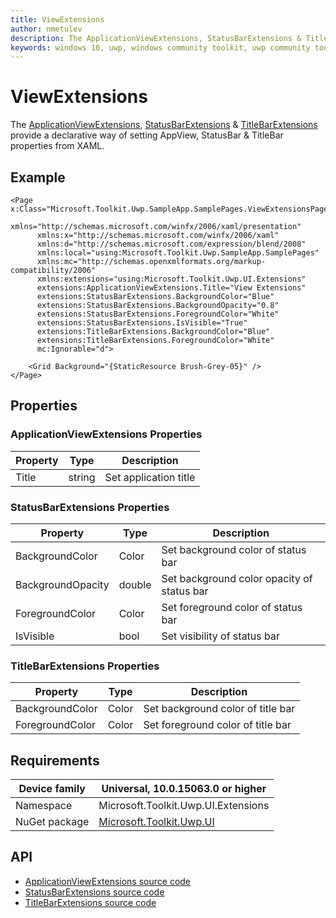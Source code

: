```yaml
---
title: ViewExtensions
author: nmetulev
description: The ApplicationViewExtensions, StatusBarExtensions & TitleBarExtensions provide a declarative way of setting AppView, StatusBar & TitleBar properties from XAML.
keywords: windows 10, uwp, windows community toolkit, uwp community toolkit, uwp toolkit, ViewExtensions, ApplicationViewExtensions, StatusBarExtensions, TitleBarExtensions, statusbar, titlebar, xaml
---
```


# ViewExtensions

The [ApplicationViewExtensions](https://docs.microsoft.com/dotnet/api/microsoft.toolkit.uwp.ui.extensions.applicationview), [StatusBarExtensions](https://docs.microsoft.com/dotnet/api/microsoft.toolkit.uwp.ui.extensions.statusbar) & [TitleBarExtensions](https://docs.microsoft.com/dotnet/api/microsoft.toolkit.uwp.ui.extensions.titlebar) provide a declarative way of setting AppView, StatusBar & TitleBar properties from XAML.

## Example

```xaml
<Page x:Class="Microsoft.Toolkit.Uwp.SampleApp.SamplePages.ViewExtensionsPage"
      xmlns="http://schemas.microsoft.com/winfx/2006/xaml/presentation"
      xmlns:x="http://schemas.microsoft.com/winfx/2006/xaml"
      xmlns:d="http://schemas.microsoft.com/expression/blend/2008"
      xmlns:local="using:Microsoft.Toolkit.Uwp.SampleApp.SamplePages"
      xmlns:mc="http://schemas.openxmlformats.org/markup-compatibility/2006"
      xmlns:extensions="using:Microsoft.Toolkit.Uwp.UI.Extensions"
      extensions:ApplicationViewExtensions.Title="View Extensions"
      extensions:StatusBarExtensions.BackgroundColor="Blue"
      extensions:StatusBarExtensions.BackgroundOpacity="0.8"
      extensions:StatusBarExtensions.ForegroundColor="White"
      extensions:StatusBarExtensions.IsVisible="True"
      extensions:TitleBarExtensions.BackgroundColor="Blue"
      extensions:TitleBarExtensions.ForegroundColor="White"
      mc:Ignorable="d">

    <Grid Background="{StaticResource Brush-Grey-05}" />
</Page>
```

## Properties

### ApplicationViewExtensions Properties

| Property | Type | Description |
| -- | -- | -- |
| Title | string | Set application title |

### StatusBarExtensions Properties

| Property | Type | Description |
| -- | -- | -- |
| BackgroundColor | Color | Set background color of status bar |
| BackgroundOpacity | double | Set background color opacity of status bar |
| ForegroundColor | Color | Set foreground color of status bar |
| IsVisible | bool | Set visibility of status bar |

### TitleBarExtensions Properties

| Property | Type | Description |
| -- | -- | -- |
| BackgroundColor | Color | Set background color of title bar |
| ForegroundColor | Color | Set foreground color of title bar |

## Requirements

| Device family | Universal, 10.0.15063.0 or higher |
| --- | --- |
| Namespace | Microsoft.Toolkit.Uwp.UI.Extensions |
| NuGet package | [Microsoft.Toolkit.Uwp.UI](https://www.nuget.org/packages/Microsoft.Toolkit.Uwp.UI/) |

## API

* [ApplicationViewExtensions source code](https://github.com/Microsoft/WindowsCommunityToolkit//blob/master/Microsoft.Toolkit.Uwp.UI/Extensions/ApplicationView/ApplicationViewExtensions.cs)
* [StatusBarExtensions source code](https://github.com/Microsoft/WindowsCommunityToolkit//blob/master/Microsoft.Toolkit.Uwp.UI/Extensions/StatusBar/StatusBarExtensions.cs)
* [TitleBarExtensions source code](https://github.com/Microsoft/WindowsCommunityToolkit//blob/master/Microsoft.Toolkit.Uwp.UI/Extensions/TitleBar/TitleBarExtensions.cs)

